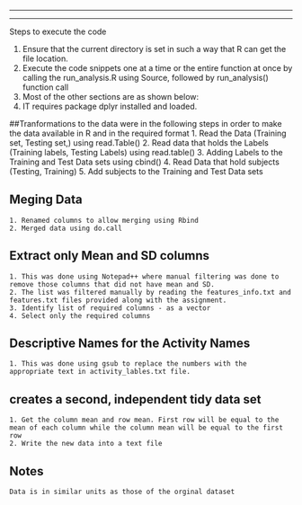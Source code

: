 ______________
_____________
Steps to execute the code
1. Ensure that the current directory is set in such a way that R can get the file location.
2. Execute the code snippets one at a time or the entire function at once by calling the run_analysis.R using Source, followed by run_analysis() function call
3. Most of the other sections are as shown below:
4. IT requires package dplyr installed and loaded.

##Tranformations to the data were in the following steps in order to make the data available in R and in the required format
    1. Read the Data (Training set, Testing set,) using read.Table()
    2. Read data that holds the Labels (Training  labels, Testing Labels) using read.table()
    3. Adding Labels to the Training and Test Data sets using cbind()
    4. Read Data that hold subjects (Testing, Training)
    5. Add subjects to the Training and Test Data sets
    
## Meging Data
    1. Renamed columns to allow merging using Rbind
    2. Merged data using do.call
    
## Extract only Mean and SD columns
    1. This was done using Notepad++ where manual filtering was done to remove those columns that did not have mean and SD. 
    2. The list was filtered manually by reading the features_info.txt and features.txt files provided along with the assignment.
    3. Identify list of required columns - as a vector
    4. Select only the required columns
    
## Descriptive Names for the Activity Names
    1. This was done using gsub to replace the numbers with the appropriate text in activity_lables.txt file.
    
## creates a second, independent tidy data set
    1. Get the column mean and row mean. First row will be equal to the mean of each column while the column mean will be equal to the first row
    2. Write the new data into a text file 
    
## Notes
    Data is in similar units as those of the orginal dataset
